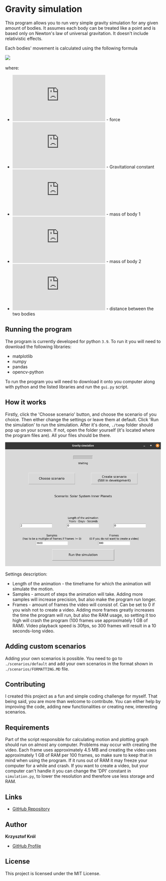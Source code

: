 # Gravity simulation
This program allows you to run very simple gravity simulation for any given amount of bodies. It assumes each body can
be treated like a point and is based only on Newton's law of universal gravitation. It doesn't include relativistic
effects.

Each bodies' movement is calculated using the following formula

![](https://latex.codecogs.com/svg.latex?\Large&space;F=\frac{Gm_1m_2}{r^2}) 

where:

- ![](https://latex.codecogs.com/svg.latex?&space;F) - force
- ![](https://latex.codecogs.com/svg.latex?&space;G) - Gravitational constant
- ![](https://latex.codecogs.com/svg.latex?&space;m_1) - mass of body 1
- ![](https://latex.codecogs.com/svg.latex?&space;m_2) - mass of body 2
- ![](https://latex.codecogs.com/svg.latex?&space;r) - distance between the two bodies

## Running the program
The program is currently developed for python `3.9`. To run it you will need to download the following libraries:

- matplotlib
- numpy
- pandas
- opencv-python

To run the program you will need to download it onto you computer along with python and the listed libraries and run
the `gui.py` script.

## How it works
Firstly, click the 'Choose scenario' button, and choose the scenario of you choice. Then either change the settings or
leave them at default. Click 'Run the simulation' to run the simulation. After it's done, `./temp` folder should pop up
on your screen. If not, open the folder yourself (it's located where the program files are). All your files should be
there.

![text](./screenshots/menu.png)

Settings description:
- Length of the animation - the timeframe for which the animation will simulate the motion.
- Samples - amount of steps the animation will take. Adding more samples will increase precision, but also make the
program run longer.
- Frames - amount of frames the video will consist of. Can be set to 0 if you wish not to create a video. Adding more
frames greatly increases the time the program will run, but also the RAM usage, so setting it too high will crash the
program (100 frames use approximately 1 GB of RAM). Video playback speed is 30fps, so 300 frames will result in a 10
seconds-long video.

## Adding custom scenarios
Adding your own scenarios is possible. You need to go to `./scenarios/default` and add your own scenarios in the format
shown in `./scenarios/FORMATTING.MD` file.

## Contributing
I created this project as a fun and simple coding challenge for myself. That being said, you are more than welcome to
contribute. You can either help by improving the code, adding new functionalities or creating new, interesting
scenarios.

## Requirements
Part of the script responsible for calculating motion and plotting graph should run on almost any computer. Problems may
occur with creating the video. Each frame uses approximately 4.5 MB and creating the video uses approximately 1 GB of
RAM per 100 frames, so make sure to keep that in mind when using the program. If it runs out of RAM it may freeze your
computer for a while and crash. If you want to create a video, but your computer can't handle it you can change the
'DPI' constant in `simulation.py`, to lower the resolution and therefore use less storage and RAM.

## Links

- [GitHub Repository](https://github.com/Galachard/Gravity-simulation)

## Author
**Krzysztof Król**

- [GitHub Profile](https://github.com/Galachard)

## License
This project is licensed under the MIT License.